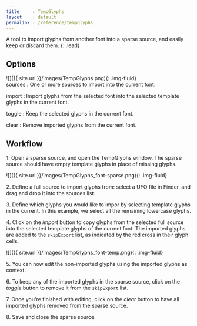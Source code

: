 ```yaml
---
title     : TempGlyphs
layout    : default
permalink : /reference/tempglyphs
---
```


A tool to import glyphs from another font into a sparse source, and easily keep or discard them.
{: .lead}


Options
-------

<div class='row'>
<div class='col' markdown='1'>
![]({{ site.url }}/images/TempGlyphs.png){: .img-fluid}
</div>
<div class='col' markdown='1'>
sources
: One or more sources to import into the current font.

import
: Import glyphs from the selected font into the selected template glyphs in the current font.

toggle
: Keep the selected glyphs in the current font.

clear
: Remove imported glyphs from the current font.
</div>
</div>


Workflow
--------

1\. Open a sparse source, and open the TempGlyphs window. The sparse source should have empty template glyphs in place of missing glyphs.

![]({{ site.url }}/images/TempGlyphs_font-sparse.png){: .img-fluid}

2\. Define a full source to import glyphs from: select a UFO file in Finder, and drag and drop it into the sources list.

3\. Define which glyphs you would like to impor by selecting template glyphs in the current. In this example, we select all the remaining lowercase glyphs.

4\. Click on the *import* button to copy glyphs from the selected full source into the selected template glyphs of the current font. The imported glyphs are added to the `skipExport` list, as indicated by the red cross in their glyph cells.

![]({{ site.url }}/images/TempGlyphs_font-temp.png){: .img-fluid}

5\. You can now edit the non-imported glyphs using the imported glyphs as context.

6\. To keep any of the imported glyphs in the sparse source, click on the *toggle* button to remove it from the `skipExport` list.

7\. Once you're finished with editing, click on the *clear* button to have all imported glyphs removed from the sparse source.

8\. Save and close the sparse source.
